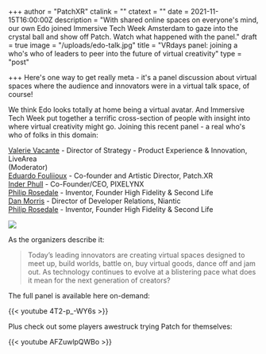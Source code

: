 +++
author = "PatchXR"
ctalink = ""
ctatext = ""
date = 2021-11-15T16:00:00Z
description = "With shared online spaces on everyone's mind, our own Edo joined Immersive Tech Week Amsterdam to gaze into the crystal ball and show off Patch. Watch what happened with the panel."
draft = true
image = "/uploads/edo-talk.jpg"
title = "VRdays panel: joining a who's who of leaders to peer into the future of virtual creativity"
type = "post"

+++
Here's one way to get really meta - it's a panel discussion about virtual spaces where the audience and innovators were in a virtual talk space, of course!

We think Edo looks totally at home being a virtual avatar. And Immersive Tech Week put together a terrific cross-section of people with insight into where virtual creativity might go. Joining this recent panel - a real who's who of folks in this domain:

[Valerie Vacante](https://vrdays.co/speakers-2021/) - Director of Strategy - Product Experience & Innovation, LiveArea  
(Moderator)  
[Eduardo Fouliioux](https://vrdays.co/speakers-2021/) - Co-founder and Artistic Director, Patch.XR  
[Inder Phull](https://vrdays.co/speakers-2021/) - Co-Founder/CEO, PIXELYNX  
[Philip Rosedale](https://vrdays.co/speakers-2021/) - Inventor, Founder High Fidelity & Second Life  
[Dan Morris](https://vrdays.co/speakers-2021/) - Director of Developer Relations, Niantic  
[Philip Rosedale](https://vrdays.co/speakers-2021/) - Inventor, Founder High Fidelity & Second Life

![](/uploads/vrdayseurope003.jpeg)

As the organizers describe it:

> Today’s leading innovators are creating virtual spaces designed to meet up, build worlds, battle on, buy virtual goods, dance off and jam out. As technology continues to evolve at a blistering pace what does it mean for the next generation of creators? 

The full panel is available here on-demand:

{{< youtube 4T2-p_-WY6s >}}

Plus check out some players awestruck trying Patch for themselves:

{{< youtube AFZuwlpQWBo >}}